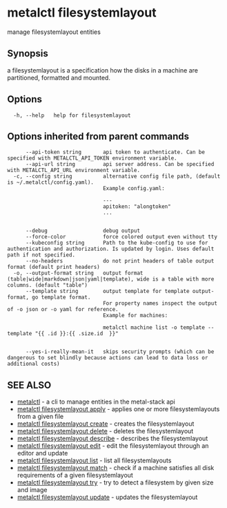 # metalctl filesystemlayout

manage filesystemlayout entities

## Synopsis

a filesystemlayout is a specification how the disks in a machine are partitioned, formatted and mounted.

## Options

```
  -h, --help   help for filesystemlayout
```

## Options inherited from parent commands

```
      --api-token string       api token to authenticate. Can be specified with METALCTL_API_TOKEN environment variable.
      --api-url string         api server address. Can be specified with METALCTL_API_URL environment variable.
  -c, --config string          alternative config file path, (default is ~/.metalctl/config.yaml).
                               Example config.yaml:
                               
                               ---
                               apitoken: "alongtoken"
                               ...
                               
                               
      --debug                  debug output
      --force-color            force colored output even without tty
      --kubeconfig string      Path to the kube-config to use for authentication and authorization. Is updated by login. Uses default path if not specified.
      --no-headers             do not print headers of table output format (default print headers)
  -o, --output-format string   output format (table|wide|markdown|json|yaml|template), wide is a table with more columns. (default "table")
      --template string        output template for template output-format, go template format.
                               For property names inspect the output of -o json or -o yaml for reference.
                               Example for machines:
                               
                               metalctl machine list -o template --template "{{ .id }}:{{ .size.id  }}"
                               
                               
      --yes-i-really-mean-it   skips security prompts (which can be dangerous to set blindly because actions can lead to data loss or additional costs)
```

## SEE ALSO

* [metalctl](metalctl.md)	 - a cli to manage entities in the metal-stack api
* [metalctl filesystemlayout apply](metalctl_filesystemlayout_apply.md)	 - applies one or more filesystemlayouts from a given file
* [metalctl filesystemlayout create](metalctl_filesystemlayout_create.md)	 - creates the filesystemlayout
* [metalctl filesystemlayout delete](metalctl_filesystemlayout_delete.md)	 - deletes the filesystemlayout
* [metalctl filesystemlayout describe](metalctl_filesystemlayout_describe.md)	 - describes the filesystemlayout
* [metalctl filesystemlayout edit](metalctl_filesystemlayout_edit.md)	 - edit the filesystemlayout through an editor and update
* [metalctl filesystemlayout list](metalctl_filesystemlayout_list.md)	 - list all filesystemlayouts
* [metalctl filesystemlayout match](metalctl_filesystemlayout_match.md)	 - check if a machine satisfies all disk requirements of a given filesystemlayout
* [metalctl filesystemlayout try](metalctl_filesystemlayout_try.md)	 - try to detect a filesystem by given size and image
* [metalctl filesystemlayout update](metalctl_filesystemlayout_update.md)	 - updates the filesystemlayout

